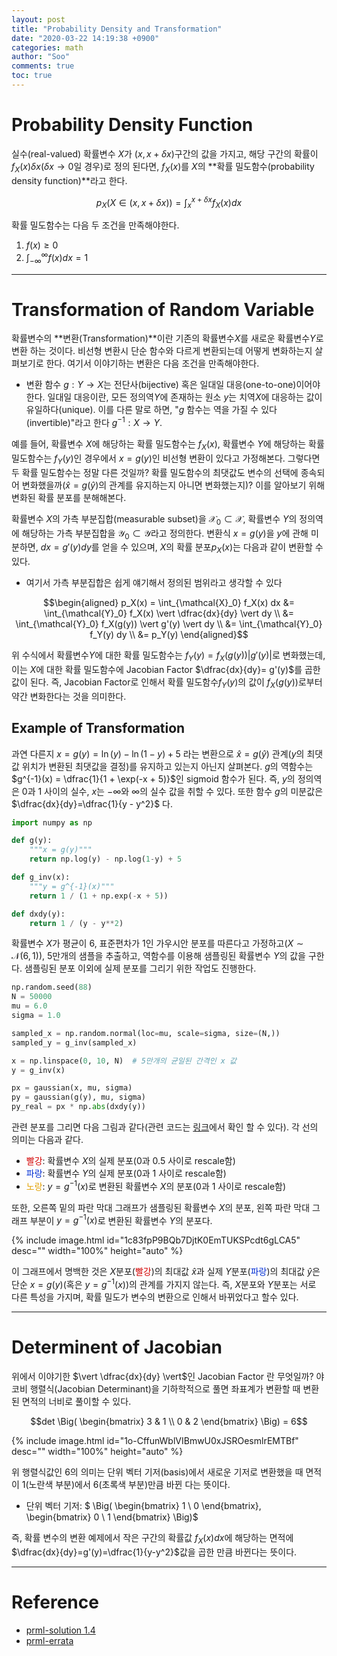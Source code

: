```yaml
---
layout: post
title: "Probability Density and Transformation"
date: "2020-03-22 14:19:38 +0900"
categories: math
author: "Soo"
comments: true
toc: true
---
```


# Probability Density Function

실수(real-valued) 확률변수 $X$가 $(x, x+ \delta x)$구간의 값을 가지고, 해당 구간의 확률이 $f_X(x)\delta x$($\delta x \rightarrow 0$일 경우)로 정의 된다면, $f_X(x)$를 $X$의 **확률 밀도함수(probability density function)**라고 한다.

$$p_X(X \in (x, x+\delta x)) = \int_{x}^{x+\delta x} f_X(x) dx$$

확률 밀도함수는 다음 두 조건을 만족해야한다.

1. $f(x) \geq 0$
2. $\int_{-\infty}^{\infty} f(x) dx = 1$

---

# Transformation of Random Variable

확률변수의 **변환(Transformation)**이란 기존의 확률변수$X$를 새로운 확률변수$Y$로 변환 하는 것이다. 비선형 변환시 단순 함수와 다르게 변환되는데 어떻게 변화하는지 살펴보기로 한다. 여기서 이야기하는 변환은 다음 조건을 만족해야한다.

* 변환 함수 $g: Y \rightarrow X$는 전단사(bijective) 혹은 일대일 대응(one-to-one)이어야 한다. 일대일 대응이란, 모든 정의역$Y$에 존재하는 원소 $y$는 치역$X$에 대응하는 값이 유일하다(unique). 이를 다른 말로 하면, "$g$ 함수는 역을 가질 수 있다(invertible)"라고 한다 $g^{-1}: X \rightarrow Y$.

예를 들어, 확률변수 $X$에 해당하는 확률 밀도함수는 $f_X(x)$, 확률변수 $Y$에 해당하는 확률 밀도함수는 $f_Y(y)$인 경우에서 $x=g(y)$인 비선형 변환이 있다고 가정해본다. 그렇다면 두 확률 밀도함수는 정말 다른 것일까? 확률 밀도함수의 최댓값도 변수의 선택에 종속되어 변화했을까($\hat{x}=g(\hat{y})$의 관계를 유지하는지 아니면 변화했는지)? 이를 알아보기 위해 변화된 확률 분포를 분해해본다.

확률변수 $X$의 가측 부분집합(measurable subset)을 $\mathcal{X}_0 \subset \mathcal{X}$, 확률변수 $Y$의 정의역에 해당하는 가측 부분집합을 $\mathcal{Y}_0 \subset \mathcal{Y}$라고 정의한다. 변환식 $x = g(y)$을 $y$에 관해 미분하면, $dx = g'(y)dy$를 얻을 수 있으며, $X$의 확률 분포$p_X(x)$는 다음과 같이 변환할 수 있다.

* 여기서 가측 부분집합은 쉽게 얘기해서 정의된 범위라고 생각할 수 있다

$$\begin{aligned}
p_X(x) = \int_{\mathcal{X}_0} f_X(x) dx &= \int_{\mathcal{Y}_0} f_X(x) \vert \dfrac{dx}{dy} \vert dy \\
&= \int_{\mathcal{Y}_0} f_X(g(y)) \vert g'(y) \vert dy \\
&= \int_{\mathcal{Y}_0} f_Y(y) dy \\
&= p_Y(y)
\end{aligned}$$

위 수식에서 확률변수$Y$에 대한 확률 밀도함수는 $f_Y(y) = f_X(g(y)) \vert g'(y) \vert$로 변화했는데, 이는 $X$에 대한 확률 밀도함수에 Jacobian Factor $\dfrac{dx}{dy}= g'(y)$를 곱한 값이 된다. 즉, Jacobian Factor로 인해서 확률 밀도함수$f_Y(y)$의 값이 $f_X(g(y))$로부터 약간 변화한다는 것을 의미한다. 

## Example of Transformation

과연 다른지 $x = g(y) = \ln(y) - \ln(1-y) + 5$ 라는 변환으로 $\hat{x}=g(\hat{y})$ 관계($y$의 최댓값 위치가 변환된 최댓값을 결정)를 유지하고 있는지 아닌지 살펴본다. $g$의 역함수는 $g^{-1}(x) = \dfrac{1}{1 + \exp(-x + 5)}$인 sigmoid 함수가 된다. 즉, $y$의 정의역은 0과 1 사이의 실수, $x$는 $-\infty$와 $\infty$의 실수 값을 취할 수 있다. 또한 함수 $g$의 미분값은 $\dfrac{dx}{dy}=\dfrac{1}{y - y^2}$ 다.

```python
import numpy as np

def g(y):
    """x = g(y)"""
    return np.log(y) - np.log(1-y) + 5

def g_inv(x):
    """y = g^{-1}(x)"""
    return 1 / (1 + np.exp(-x + 5))

def dxdy(y):
    return 1 / (y - y**2)
```

확률변수 $X$가 평균이 6, 표준편차가 1인 가우시안 분포를 따른다고 가정하고($X \sim \mathcal{N}(6, 1)$), 5만개의 샘플을 추출하고, 역함수를 이용해 샘플링된 확률변수 $Y$의 값을 구한다. 샘플링된 분포 이외에 실제 분포를 그리기 위한 작업도 진행한다. 

```python
np.random.seed(88)
N = 50000
mu = 6.0
sigma = 1.0

sampled_x = np.random.normal(loc=mu, scale=sigma, size=(N,))
sampled_y = g_inv(sampled_x)

x = np.linspace(0, 10, N)  # 5만개의 균일된 간격인 x 값
y = g_inv(x)

px = gaussian(x, mu, sigma)
py = gaussian(g(y), mu, sigma)
py_real = px * np.abs(dxdy(y))
```

관련 분포를 그리면 다음 그림과 같다(관련 코드는 [링크](https://gist.github.com/simonjisu/57c6e2b89b4c9457541809ec5b5f51c9)에서 확인 할 수 있다). 각 선의 의미는 다음과 같다.

* <span style="color:#d40000">빨강</span>: 확률변수 $X$의 실제 분포(0과 0.5 사이로 rescale함)
* <span style="color:#002ed4">파랑</span>: 확률변수 $Y$의 실제 분포(0과 1 사이로 rescale함)
* <span style="color:#e3a205">노랑</span>: $y=g^{-1}(x)$로 변환된 확률변수 $X$의 분포(0과 1 사이로 rescale함)

또한, 오른쪽 밑의 파란 막대 그래프가 샘플링된 확률변수 $X$의 분포, 왼쪽 파란 막대 그래프 부분이 $y=g^{-1}(x)$로 변환된 확률변수 $Y$의 분포다.

{% include image.html id="1c83fpP9BQb7DjtK0EmTUKSPcdt6gLCA5" desc="" width="100%" height="auto" %}

이 그래프에서 명백한 것은 $X$분포(<span style="color:#d40000">빨강</span>)의 최대값 $\hat{x}$과 실제 $Y$분포(<span style="color:#002ed4">파랑</span>)의 최대값 $\hat{y}$은 단순 $x=g(y)$(혹은 $y=g^{-1}(x)$)의 관계를 가지지 않는다. 즉, $X$분포와 $Y$분포는 서로 다른 특성을 가지며, 확률 밀도가 변수의 변환으로 인해서 바뀌었다고 할수 있다.

---

# Determinent of Jacobian

위에서 이야기한 $\vert \dfrac{dx}{dy} \vert$인 Jacobian Factor 란 무엇일까? 야코비 행렬식(Jacobian Determinant)을 기하학적으로 풀면 좌표계가 변환할 때  변환된 면적의 너비로 풀이할 수 있다. 

$$det \Big( \begin{bmatrix} 3 & 1 \\ 0 & 2 \end{bmatrix} \Big) = 6$$

{% include image.html id="1o-CffunWblVIBmwU0xJSROesmlrEMTBf" desc="" width="100%" height="auto" %}

위 행렬식값인 6의 의미는 단위 벡터 기저(basis)에서 새로운 기저로 변환했을 때 면적이 1(노란색 부분)에서 6(초록색 부분)만큼 바뀐 다는 뜻이다. 

* 단위 벡터 기저: $ \Big( \begin{bmatrix} 1 \\ 0 \end{bmatrix}, \begin{bmatrix} 0 \\ 1 \end{bmatrix} \Big)$

즉, 확률 변수의 변환 예제에서 작은 구간의 확률값 $f_X(x) dx$에 해당하는 면적에  $\dfrac{dx}{dy}=g'(y)=\dfrac{1}{y-y^2}$값을 곱한 만큼 바뀐다는 뜻이다. 

---

# Reference

* [prml-solution 1.4](https://www.microsoft.com/en-us/research/wp-content/uploads/2016/05/prml-web-sol-2009-09-08.pdf)
* [prml-errata](https://yousuketakada.github.io/prml_errata/prml_errata.pdf)